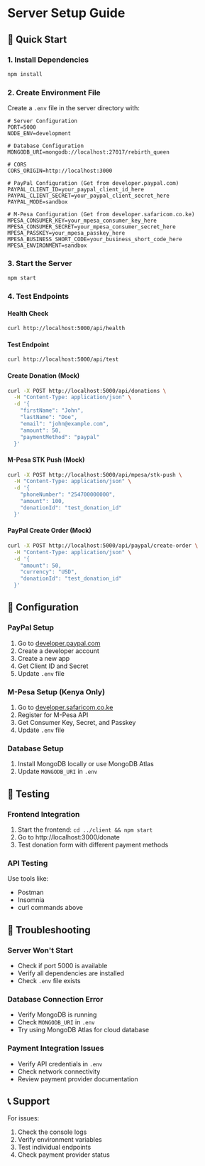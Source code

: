 # Server Setup Guide

## 🚀 Quick Start

### 1. Install Dependencies
```bash
npm install
```

### 2. Create Environment File
Create a `.env` file in the server directory with:

```env
# Server Configuration
PORT=5000
NODE_ENV=development

# Database Configuration
MONGODB_URI=mongodb://localhost:27017/rebirth_queen

# CORS
CORS_ORIGIN=http://localhost:3000

# PayPal Configuration (Get from developer.paypal.com)
PAYPAL_CLIENT_ID=your_paypal_client_id_here
PAYPAL_CLIENT_SECRET=your_paypal_client_secret_here
PAYPAL_MODE=sandbox

# M-Pesa Configuration (Get from developer.safaricom.co.ke)
MPESA_CONSUMER_KEY=your_mpesa_consumer_key_here
MPESA_CONSUMER_SECRET=your_mpesa_consumer_secret_here
MPESA_PASSKEY=your_mpesa_passkey_here
MPESA_BUSINESS_SHORT_CODE=your_business_short_code_here
MPESA_ENVIRONMENT=sandbox
```

### 3. Start the Server
```bash
npm start
```

### 4. Test Endpoints

#### Health Check
```bash
curl http://localhost:5000/api/health
```

#### Test Endpoint
```bash
curl http://localhost:5000/api/test
```

#### Create Donation (Mock)
```bash
curl -X POST http://localhost:5000/api/donations \
  -H "Content-Type: application/json" \
  -d '{
    "firstName": "John",
    "lastName": "Doe",
    "email": "john@example.com",
    "amount": 50,
    "paymentMethod": "paypal"
  }'
```

#### M-Pesa STK Push (Mock)
```bash
curl -X POST http://localhost:5000/api/mpesa/stk-push \
  -H "Content-Type: application/json" \
  -d '{
    "phoneNumber": "254700000000",
    "amount": 100,
    "donationId": "test_donation_id"
  }'
```

#### PayPal Create Order (Mock)
```bash
curl -X POST http://localhost:5000/api/paypal/create-order \
  -H "Content-Type: application/json" \
  -d '{
    "amount": 50,
    "currency": "USD",
    "donationId": "test_donation_id"
  }'
```

## 🔧 Configuration

### PayPal Setup
1. Go to [developer.paypal.com](https://developer.paypal.com)
2. Create a developer account
3. Create a new app
4. Get Client ID and Secret
5. Update `.env` file

### M-Pesa Setup (Kenya Only)
1. Go to [developer.safaricom.co.ke](https://developer.safaricom.co.ke)
2. Register for M-Pesa API
3. Get Consumer Key, Secret, and Passkey
4. Update `.env` file

### Database Setup
1. Install MongoDB locally or use MongoDB Atlas
2. Update `MONGODB_URI` in `.env`

## 🧪 Testing

### Frontend Integration
1. Start the frontend: `cd ../client && npm start`
2. Go to http://localhost:3000/donate
3. Test donation form with different payment methods

### API Testing
Use tools like:
- Postman
- Insomnia
- curl commands above

## 🐛 Troubleshooting

### Server Won't Start
- Check if port 5000 is available
- Verify all dependencies are installed
- Check `.env` file exists

### Database Connection Error
- Verify MongoDB is running
- Check `MONGODB_URI` in `.env`
- Try using MongoDB Atlas for cloud database

### Payment Integration Issues
- Verify API credentials in `.env`
- Check network connectivity
- Review payment provider documentation

## 📞 Support

For issues:
1. Check the console logs
2. Verify environment variables
3. Test individual endpoints
4. Check payment provider status 